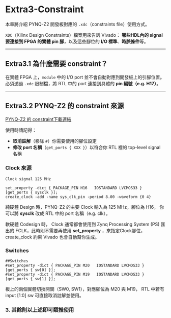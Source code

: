 # Extra3-Constraint

本章將介紹 PYNQ-Z2 開發板對應的 `.xdc`（constraints file）使用方式。  

`XDC`（Xilinx Design Constraints）檔案用來告訴 Vivado： **哪些HDL內的 signal 要連接到 FPGA 的實體 pin 腳**，以及這些腳位的 **I/O 標準**、**時脈條件**等。

---

## Extra3.1   為什麼需要 constraint？

在實體 FPGA 上，`module` 中的 I/O port 並不會自動對應到開發板上的引腳位置。  
必須透過 `.xdc` 限制檔，將 RTL 中的 port 連接到具體的 **pin 編號（e.g. H17）**。

---

## Extra3.2  PYNQ-Z2 的 constraint 來源

[PYNQ-Z2 的 constraint下載連結](https://dpoauwgwqsy2x.cloudfront.net/Download/pynq-z2_v1.0.xdc.zip)  

使用時請記得：

- **取消註解**（移除 `#`）你需要使用的腳位設定
- **修改 port 名稱**（`get_ports { XXX }`）以符合你 RTL 裡的 top-level signal 名稱

### Clock 來源

    Clock signal 125 MHz

    set_property -dict { PACKAGE_PIN H16   IOSTANDARD LVCMOS33 } [get_ports { sysclk }];
    create_clock -add -name sys_clk_pin -period 8.00 -waveform {0 4} 

純硬體 Design 時，PYNQ-Z2 的主要 Clock 輸入為 125 MHz，腳位為 H16，
你可以將 **sysclk** 改成 RTL 中的 port 名稱（e.g. clk）。

軟硬體 Codesign 時， Clock 通常都會使用到 Zynq Processing System (PS) 匯出的 FCLK，此時則不需要再使用 **set_property** ，來指定Clock腳位，create_clock 約束 Vivado 也會自動幫你生成。

### Switches

    ##Switches
    #set_property -dict { PACKAGE_PIN M20   IOSTANDARD LVCMOS33 } [get_ports { sw[0] }];
    #set_property -dict { PACKAGE_PIN M19   IOSTANDARD LVCMOS33 } [get_ports { sw[1] }];

板上的兩個實體切換開關（SW0, SW1），對應腳位為 M20 與 M19，
RTL 中若有 input [1:0] sw 可直接取消註解並使用。

### 3. 其餘則以上述即可類推使用
  